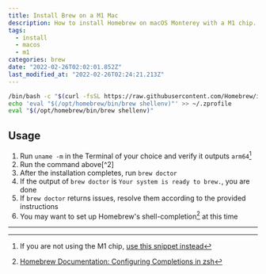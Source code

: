 ```yaml
---
title: Install Brew on a M1 Mac
description: How to install Homebrew on macOS Monterey with a M1 chip.
tags:
  - install
  - macos
  - m1
categories: brew
date: "2022-02-26T02:02:01.852Z"
last_modified_at: "2022-02-26T02:24:21.213Z"
---
```


```sh
/bin/bash -c "$(curl -fsSL https://raw.githubusercontent.com/Homebrew/install/HEAD/install.sh)"
echo 'eval "$(/opt/homebrew/bin/brew shellenv)"' >> ~/.zprofile
eval "$(/opt/homebrew/bin/brew shellenv)"
```

## Usage

1. Run `uname -m` in the Terminal of your choice and verify it outputs `arm64`[^1]
2. Run the command above[^2]
3. After the installation completes, run `brew doctor`
4. If the output of `brew doctor` is `Your system is ready to brew.`, you are done
5. If `brew doctor` returns issues, resolve them according to the provided instructions
6. You may want to set up Homebrew's shell-completion[^3] at this time

---

[^1]: If you are not using the M1 chip, [use this snippet instead](/snippets/brew-install-intel-mac/)
[^1]: [Homebrew Documentation](https://docs.brew.sh)
[^3]: [Homebrew Documentation: Configuring Completions in zsh](https://docs.brew.sh/Shell-Completion#configuring-completions-in-zsh)
